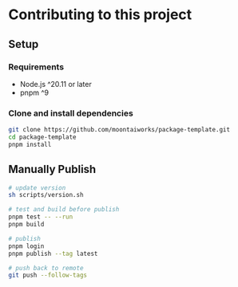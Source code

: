 # Contributing to this project

## Setup

### Requirements

- Node.js ^20.11 or later
- pnpm ^9

### Clone and install dependencies

```bash
git clone https://github.com/moontaiworks/package-template.git
cd package-template
pnpm install
```

## Manually Publish

```bash
# update version
sh scripts/version.sh

# test and build before publish
pnpm test -- --run
pnpm build

# publish
pnpm login
pnpm publish --tag latest

# push back to remote
git push --follow-tags
```
